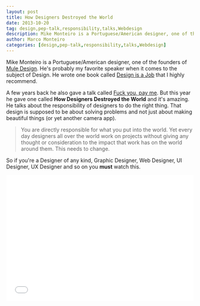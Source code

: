 ```yaml
---
layout: post
title: How Designers Destroyed the World
date: 2013-10-20
tag: design,pep-talk,responsibility,talks,Webdesign
description: Mike Monteiro is a Portuguese/American designer, one of the founders of Mule Design. He's probably my favorite speaker when it comes to the subject of Design. He wrote one book
author: Marco Monteiro
categories: [design,pep-talk,responsibility,talks,Webdesign]
---
```


Mike Monteiro is a Portuguese/American designer, one of the founders of [Mule Design](http://muledesign.com/). He's probably my favorite speaker when it comes to the subject of Design. He wrote one book called [Design is a Job](http://www.abookapart.com/products/design-is-a-job) that I highly recommend.

<!--more-->

A few years back he also gave a talk called [Fuck you, pay me](https://vimeo.com/22053820). But this year he gave one called **How Designers Destroyed the World** and it's amazing. He talks about the responsibility of designers to do the right thing. That design is supposed to be about solving problems and not just about making beautiful things (or yet another camera app).

> You are directly responsible for what you put into the world. Yet every day designers all over the world work on projects without giving any thought or consideration to the impact that work has on the world around them. This needs to change.

So if you're a Designer of any kind, Graphic Designer, Web Designer, UI Designer, UX Designer and so on you **must** watch this.

<iframe src="//player.vimeo.com/video/68470326?title=0&amp;byline=0&amp;portrait=0&amp;color=ffffff" width="100%" height="338" frameborder="0" webkitallowfullscreen mozallowfullscreen allowfullscreen></iframe>